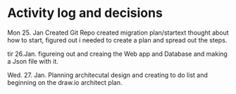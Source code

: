 # Activity log and decisions




Mon 25. Jan
Created Git Repo
created migration plan/startext
thought about how to start, figured out i needed to create a plan and spread out the steps. 

tir 26.Jan.
figureing out and creaing the Web app and Database and making a Json file with it.

Wed. 27. Jan.
Planning architecutal design and creating to do list and beginning on the draw.io architect plan.
